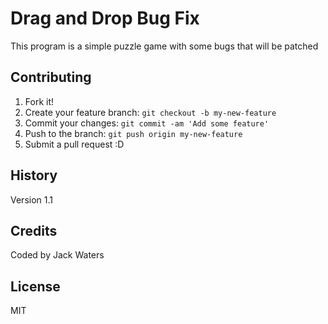 # Drag and Drop Bug Fix

This program is a simple puzzle game with some bugs that will be patched

## Contributing

1. Fork it!
2. Create your feature branch: `git checkout -b my-new-feature`
3. Commit your changes: `git commit -am 'Add some feature'`
4. Push to the branch: `git push origin my-new-feature`
5. Submit a pull request :D

## History

Version 1.1

## Credits

Coded by Jack Waters

## License
MIT